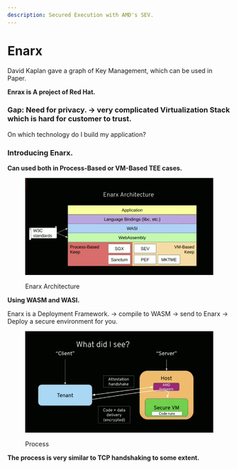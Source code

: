 ```yaml
---
description: Secured Execution with AMD's SEV.
---
```


# Enarx

David Kaplan gave a graph of Key Management, which can be used in Paper.

**Enrax is A project of Red Hat.**

### Gap: Need for privacy. -> very complicated Virtualization Stack which is hard for customer to trust.

On which technology do I build my application?

### **Introducing Enarx.**

**Can used both in Process-Based or VM-Based TEE cases.**

<figure><img src="../.gitbook/assets/Screenshot 2023-03-26 162218.png" alt=""><figcaption><p>Enarx Architecture</p></figcaption></figure>

**Using WASM and WASI.**

Enarx is a Deployment Framework. -> compile to WASM -> send to Enarx -> Deploy a secure environment for you.

<figure><img src="../.gitbook/assets/Screenshot 2023-03-26 163402.png" alt=""><figcaption><p>Process</p></figcaption></figure>

**The process is very similar to TCP handshaking to some extent.**
